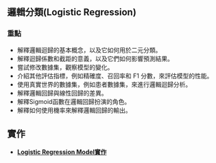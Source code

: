 ## 邏輯分類(Logistic Regression)
### 重點
- 解釋邏輯迴歸的基本概念，以及它如何用於二元分類。
- 解釋迴歸係數和截距的意義，以及它們如何影響預測結果。
- 嘗試修改數據集，觀察模型的變化。
- 介紹其他評估指標，例如精確度、召回率和 F1 分數，來評估模型的性能。
- 使用真實世界的數據集，例如患者數據集，來進行邏輯迴歸分析。
- 解釋邏輯回歸與線性回歸的差異。
- 解釋Sigmoid函數在邏輯回歸扮演的角色。
- 解釋如何使用機率來解釋邏輯回歸的輸出。

## 實作
- [**Logistic Regression Model實作**](./sklearn實作1.ipynb)
